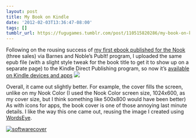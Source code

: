 ```yaml
---
layout: post
title: My Book on Kindle
date: '2012-02-03T13:36:47-08:00'
tags: []
tumblr_url: https://fugugames.tumblr.com/post/110515820286/my-book-on-kindle
---
```

Following on the rousing success of [my first ebook published for the Nook](http://www.barnesandnoble.com/w/technicat-on-software-phil-chu/1108218697) (three sales) via Barnes and Noble’s PubIt! program, I uploaded the same epub file (with a slight style tweak for the book title to get it to show up on a separate page) to the Kindle Direct Publishing program, so now it’s [available on Kindle devices and apps](http://www.amazon.com/gp/product/B00703SOLC/ref=as_li_tf_tl?ie=UTF8&tag=httptechncom-20&linkCode=as2&camp=1789&creative=9325&creativeASIN=B00703SOLC) ![](http://www.assoc-amazon.com/e/ir?t=httptechncom-20&l=as2&o=1&a=B00703SOLC)

Overall, it came out slightly better. For example, the cover fills the screen, unlike on my Nook Color (I used the Nook Color screen size, 1024x600, as my cover size, but I think something like 500x800 would have been better) As with icons for apps, the book cover is one of those annoying last minute details. I like the way this one came out, reusing the image I created using [WordsEye](http://wordseye.com/).

[![](http://itshardtofondlepenguins.com/wp-content/uploads/2012/02/softwarecover.jpg "softwarecover")](http://itshardtofondlepenguins.com/wp-content/uploads/2012/02/softwarecover.jpg)

